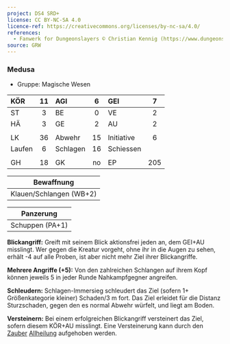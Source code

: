 ```yaml
---
project: DS4 SRD+
license: CC BY-NC-SA 4.0
licence-ref: https://creativecommons.org/licenses/by-nc-sa/4.0/
references: 
  - Fanwerk for Dungeonslayers © Christian Kennig (https://www.dungeonslayers.net/)
source: GRW
---
```


### Medusa

- Gruppe: Magische Wesen

| KÖR    | 11  | AGI      |  6  | GEI        |  7  |
| :----- | :-: | :------- | :-: | :--------- | :-: |
| ST     |  3  | BE       |  0  | VE         |  2  |
| HÄ     |  3  | GE       |  2  | AU         |  2  |
|        |     |          |     |            |     |
| LK     | 36  | Abwehr   | 15  | Initiative |  6  |
| Laufen |  6  | Schlagen | 16  | Schiessen  |     |
|        |     |          |     |            |     |
| GH     | 18  | GK       | no  | EP         | 205 |

|       Bewaffnung        |
| :---------------------: |
| Klauen/Schlangen (WB+2) |

|    Panzerung    |
| :-------------: |
| Schuppen (PA+1) |

**Blickangriff:** Greift mit seinem Blick aktionsfrei jeden an, dem GEI+AU misslingt. Wer gegen die Kreatur vorgeht, ohne ihr in die Augen zu sehen, erhält -4 auf alle Proben, ist aber nicht mehr Ziel ihrer Blickangriffe.

**Mehrere Angriffe (+5):** Von den zahlreichen Schlangen auf ihrem Kopf können jeweils 5 in jeder Runde Nahkampfgegner angreifen.

**Schleudern:** Schlagen-Immersieg schleudert das Ziel (sofern 1+ Größenkategorie kleiner) Schaden/3 m fort. Das Ziel erleidet für die Distanz Sturzschaden, gegen den es normal Abwehr würfelt, und liegt am Boden.

**Versteinern:** Bei einem erfolgreichen Blickangriff versteinert das Ziel, sofern diesem KÖR+AU misslingt. Eine Versteinerung kann durch den [Zauber](../../fanwerk/zauber/zauber.md) [Allheilung](../../grw/zauber/allheilung.md) aufgehoben werden.

